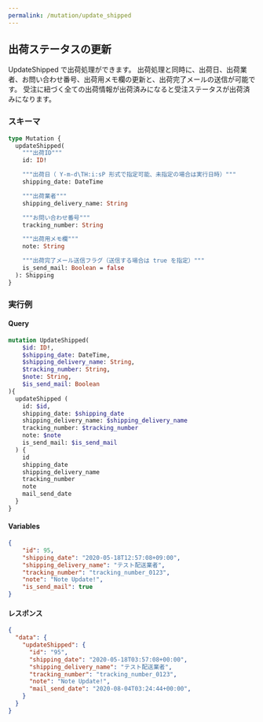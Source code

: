 ```yaml
---
permalink: /mutation/update_shipped
---
```


## 出荷ステータスの更新

UpdateShipped で出荷処理ができます。
出荷処理と同時に、出荷日、出荷業者、お問い合わせ番号、出荷用メモ欄の更新と、出荷完了メールの送信が可能です。
受注に紐づく全ての出荷情報が出荷済みになると受注ステータスが出荷済みになります。

### スキーマ

```graphql
type Mutation {
  updateShipped(
    """出荷ID"""
    id: ID!

    """出荷日（ Y-m-d\TH:i:sP 形式で指定可能、未指定の場合は実行日時）"""
    shipping_date: DateTime

    """出荷業者"""
    shipping_delivery_name: String

    """お問い合わせ番号"""
    tracking_number: String

    """出荷用メモ欄"""
    note: String

    """出荷完了メール送信フラグ（送信する場合は true を指定）"""
    is_send_mail: Boolean = false
  ): Shipping
}
```

### 実行例

#### Query

```graphql
mutation UpdateShipped(
    $id: ID!,
    $shipping_date: DateTime,
    $shipping_delivery_name: String,
    $tracking_number: String,
    $note: String,
    $is_send_mail: Boolean
){
  updateShipped (
    id: $id,
    shipping_date: $shipping_date
    shipping_delivery_name: $shipping_delivery_name
    tracking_number: $tracking_number
    note: $note
    is_send_mail: $is_send_mail
  ) {
    id
    shipping_date
    shipping_delivery_name
    tracking_number
    note
    mail_send_date
  }
}
```

#### Variables

```json
{
	"id": 95,
	"shipping_date": "2020-05-18T12:57:08+09:00",
	"shipping_delivery_name": "テスト配送業者",
	"tracking_number": "tracking_number_0123",
	"note": "Note Update!",
	"is_send_mail": true
}
```

#### レスポンス

```json
{
  "data": {
    "updateShipped": {
      "id": "95",
      "shipping_date": "2020-05-18T03:57:08+00:00",
      "shipping_delivery_name": "テスト配送業者",
      "tracking_number": "tracking_number_0123",
      "note": "Note Update!",
      "mail_send_date": "2020-08-04T03:24:44+00:00",
    }
  }
}
```
